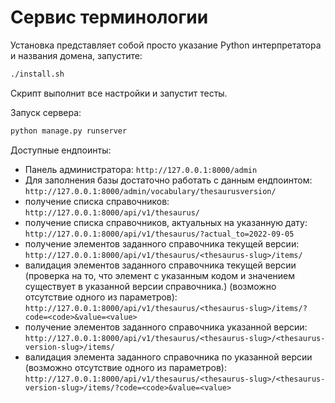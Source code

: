 # Cервис терминологии

Установка представляет собой просто указание Python интерпретатора и названия домена, запустите:

```bash
./install.sh
```

Скрипт выполнит все настройки и запустит тесты.

Запуск сервера:

```bash
python manage.py runserver
```

Доступные ендпоинты:

- Панель администратора: 
```http://127.0.0.1:8000/admin```
- Для заполнения базы достаточно работать с данным ендпоинтом: 
```http://127.0.0.1:8000/admin/vocabulary/thesaurusversion/```
- получение списка справочников: 
```http://127.0.0.1:8000/api/v1/thesaurus/```
- получение списка справочников, актуальных на указанную дату: 
```http://127.0.0.1:8000/api/v1/thesaurus/?actual_to=2022-09-05```
- получение элементов заданного справочника текущей версии: 
```http://127.0.0.1:8000/api/v1/thesaurus/<thesaurus-slug>/items/```
- валидация элементов заданного справочника текущей версии (проверка на то, что элемент с указанным кодом и значением существует в указанной версии справочника.) (возможно отсутствие одного из параметров): 
```http://127.0.0.1:8000/api/v1/thesaurus/<thesaurus-slug>/items/?code=<code>&value=<value>```
- получение элементов заданного справочника указанной версии: 
```http://127.0.0.1:8000/api/v1/thesaurus/<thesaurus-slug>/<thesaurus-version-slug>/items/```
- валидация элемента заданного справочника по указанной версии (возможно отсутствие одного из параметров): 
```http://127.0.0.1:8000/api/v1/thesaurus/<thesaurus-slug>/<thesaurus-version-slug>/items/?code=<code>&value=<value>```